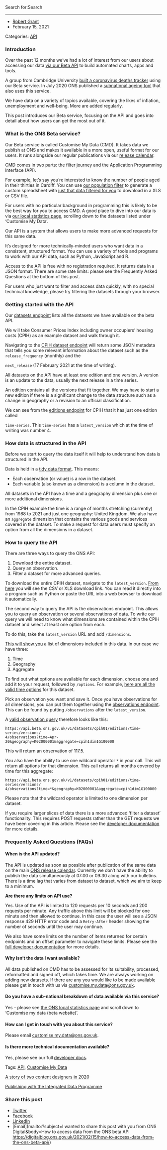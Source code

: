 Search for:Search

* * *

- [Robert Grant](https://digitalblog.ons.gov.uk/author/robertgrant)
- February 15, 2021

Categories: [API](https://digitalblog.ons.gov.uk/category/api/)

### Introduction

Over the past 12 months we’ve had a lot of interest from our users about accessing our data [via our Beta API](https://api.beta.ons.gov.uk/v1/datasets) to build automated charts, apps and tools.

A group from Cambridge University [built a coronavirus deaths tracker](https://wintoncentre.maths.cam.ac.uk/coronavirus/covid-excess/) using our Beta service. In July 2020 ONS published a [subnational ageing tool](https://www.ons.gov.uk/peoplepopulationandcommunity/birthsdeathsandmarriages/ageing/articles/subnationalageingtool/2020-07-20) that also uses this service.

We have data on a variety of topics available, covering the likes of inflation, unemployment and well-being. More are added regularly.

This post introduces our Beta service, focusing on the API and goes into detail about how users can get the most out of it.

### What is the ONS Beta service?

Our Beta service is called Customise My Data (CMD). It takes data we publish at ONS and makes it available in a more open, useful format for our users. It runs alongside our regular publications via our [release calendar](https://www.ons.gov.uk/releasecalendar).

CMD comes in two parts: the filter journey and the Application Programming Interface (API).

For example, let’s say you’re interested to know the number of people aged in their thirties in Cardiff. You can use [our population filter](https://www.ons.gov.uk/datasets/mid-year-pop-est/editions/mid-2019-april-2020-geography/versions/2) to generate a custom spreadsheet with [just that data filtered for you](https://www.ons.gov.uk/filter-outputs/6e9ccdd5-dad9-44c0-b746-1883f51a9c7d) to download in a XLS or CSV file.

For users with no particular background in programming this is likely to be the best way for you to access CMD. A good place to dive into our data is via [our local statistics page](https://www.ons.gov.uk/help/localstatistics), scrolling down to the datasets listed under ‘Customise My Data’.

Our API is a system that allows users to make more advanced requests for this same data.

It’s designed for more technically-minded users who want data in a consistent, structured format. You can use a variety of tools and programs to work with our API data, such as Python, JavaScript and R.

Access to the API is free with no registration required. It returns data in a JSON format. There are some rate limits: please see the Frequently Asked Questions at the bottom of this post.

For users who just want to filter and access data quickly, with no special technical knowledge, please try filtering the datasets through your browser.

### Getting started with the API

Our [datasets endpoint](https://api.beta.ons.gov.uk/v1/datasets) lists all the datasets we have available on the beta API.

We will take Consumer Prices Index including owner occupiers’ housing costs (CPIH) as an example dataset and walk through it.

Navigating to the [CPIH dataset endpoint](https://api.beta.ons.gov.uk/v1/datasets/cpih01) will return some JSON metadata that tells you some relevant information about the dataset such as the `release_frequency` (monthly) and the

`next_release` (17 February 2021 at the time of writing).

All datasets on the API have at least one edition and one version. A version is an update to the data, usually the next release in a time series.

An edition contains all the versions that fit together. We may have to start a new edition if there is a significant change to the data structure such as a change in geography or a revision to an official classification.

We can see from the [editions endpoint](https://api.beta.ons.gov.uk/v1/datasets/cpih01/editions) for CPIH that it has just one edition called

`time-series`. This `time-series` has a `latest_version` which at the time of writing was number 4.

### How data is structured in the API

Before we start to query the data itself it will help to understand how data is structured in the API.

Data is held in a [tidy data format](https://cran.r-project.org/web/packages/tidyr/vignettes/tidy-data.html). This means:

- Each observation (or value) is a row in the dataset.
- Each variable (also known as a dimension) is a column in the dataset.

All datasets in the API have a time and a geography dimension plus one or more additional dimensions.

In the CPIH example the time is a range of months stretching (currently) from 1988 to 2021 and just one geography: United Kingdom. We also have an `aggregate` dimension that contains the various goods and services covered in the dataset. To make a request for data users must specify an option from all the dimensions in a dataset.

### How to query the API

There are three ways to query the ONS API:

1. Download the entire dataset.
2. Query an observation.
3. Filter a dataset for more advanced queries.

To download the entire CPIH dataset, navigate to the `latest_version`. [From here](https://api.beta.ons.gov.uk/v1/datasets/cpih01/editions/time-series/versions/4) you will see the CSV or XLS download link. You can read it directly into a program such as Python or paste the URL into a web browser to download it automatically.

The second way to query the API is the observations endpoint. This allows you to query an observation or several observations of data. To write our query we will need to know what dimensions are contained within the CPIH dataset and select at least one option from each.

To do this, take the `latest_version` URL and add `/dimensions`.

[This will show you](https://api.beta.ons.gov.uk/v1/datasets/cpih01/editions/time-series/versions/4/dimensions) a list of dimensions included in this data. In our case we have three:

1. Time
2. Geography
3. Aggregate

To find out what options are available for each dimension, choose one and add it to your request, followed by `/options`. For example, [here are all the valid time options](https://api.beta.ons.gov.uk/v1/datasets/cpih01/editions/time-series/versions/4/dimensions/time/options) for this dataset.

Pick an observation you want and save it. Once you have observations for all dimensions, you can put them together using the [observations endpoint](https://api.beta.ons.gov.uk/v1/datasets/cpih01/editions/time-series/versions/4/observations). This can be found by putting `/observations` after the `latest_version`.

A [valid observation query](https://api.beta.ons.gov.uk/v1/datasets/cpih01/editions/time-series/versions/4/observations?time=Apr-20&geography=K02000001&aggregate=cpih1dim1G100000) therefore looks like this:

```
https://api.beta.ons.gov.uk/v1/datasets/cpih01/editions/time-series/versions/
4/observations?time=Apr-20&geography=K02000001&aggregate=cpih1dim1G100000
```

This will return an observation of 117.5.

You also have the ability to use one wildcard operator `*` in your call. This will return all options for that dimension. This call returns all months covered by time for this aggregate:

```
https://api.beta.ons.gov.uk/v1/datasets/cpih01/editions/time-series/versions/
4/observations?time=*&geography=K02000001&aggregate=cpih1dim1G100000
```

Please note that the wildcard operator is limited to one dimension per dataset.

If you require larger slices of data there is a more advanced ‘filter a dataset’ functionality. This requires POST requests rather than the GET requests we have been covering in this article. Please see the [developer documentation](https://developer.ons.gov.uk/tour/getting-started/) for more details.

### Frequently Asked Questions (FAQs)

#### When is the API updated?

The API is updated as soon as possible after publication of the same data on the main [ONS release calendar](https://www.ons.gov.uk/releasecalendar). Currently we don’t have the ability to publish the data simultaneously at 07:00 or 09:30 along with our bulletins. There is a time lag that varies from dataset to dataset, which we aim to keep to a minimum.

**Are there any limits on API use?**

Yes. Use of the API is limited to 120 requests per 10 seconds and 200 requests per minute. Any traffic above this limit will be blocked for one minute and then allowed to continue. In this case the user will see a JSON response 429 HTTP error code and a `Retry-After` header showing the number of seconds until the user may continue.

We also have some limits on the number of items returned for certain endpoints and an offset parameter to navigate these limits. Please see the [full developer documentation](https://developer.ons.gov.uk/) for more details.

#### Why isn’t the data I want available?

All data published on CMD has to be assessed for its suitability, processed, reformatted and signed off, which takes time. We are always working on adding new datasets. If there are any you would like to be made available please get in touch with us via customise.my.data@ons.gov.uk.

#### Do you have a sub-national breakdown of data available via this service?

Yes – please see [the ONS local statistics page](https://www.ons.gov.uk/help/localstatistics) and scroll down to ‘Customise my data (beta website)’.

#### How can I get in touch with you about this service?

Please email customise.my.data@ons.gov.uk.

#### Is there more technical documentation available?

Yes, please see our full [developer docs](https://developer.ons.gov.uk/tour/getting-started/).

Tags: [API](https://digitalblog.ons.gov.uk/tag/api/), [Customise My Data](https://digitalblog.ons.gov.uk/tag/customise-my-data/)

[A story of two content designers in 2020](https://digitalblog.ons.gov.uk/2021/02/05/a-story-of-two-content-designers-in-2020/)

[Publishing with the Integrated Data Programme](https://digitalblog.ons.gov.uk/2021/03/11/publishing-with-the-integrated-data-programme/)

### Share this post

- [Twitter](https://twitter.com/intent/tweet?original_referer&url=https%3A%2F%2Fdigitalblog.ons.gov.uk%2F2021%2F02%2F15%2Fhow-to-access-data-from-the-ons-beta-api%2F&text=How+to+access+data+from+the+ONS+beta+API)
- [Facebook](https://www.facebook.com/sharer/sharer.php?u=https%3A%2F%2Fdigitalblog.ons.gov.uk%2F2021%2F02%2F15%2Fhow-to-access-data-from-the-ons-beta-api%2F)
- [LinkedIn](https://www.linkedin.com/shareArticle?url=https%3A%2F%2Fdigitalblog.ons.gov.uk%2F2021%2F02%2F15%2Fhow-to-access-data-from-the-ons-beta-api%2F)
- [Email](mailto:?subject=I wanted to share this post with you from ONS Digital&body=How to access data from the ONS beta API https://digitalblog.ons.gov.uk/2021/02/15/how-to-access-data-from-the-ons-beta-api/)